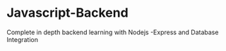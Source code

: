# Javascript-Backend
Complete in depth backend learning with Nodejs -Express and Database Integration
